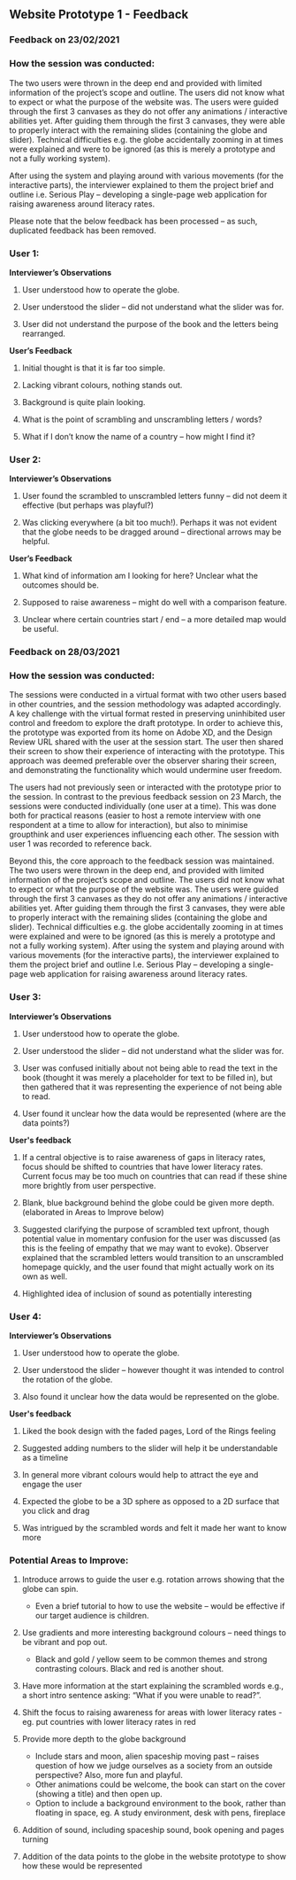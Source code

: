 ## Website Prototype 1 - Feedback

### Feedback on 23/02/2021

### How the session was conducted:

The two users were thrown in the deep end and provided with limited information of the project’s scope and outline. The users did not know what to expect or what the purpose of the website was. The users were guided through the first 3 canvases as they do not offer any animations / interactive abilities yet. After guiding them through the first 3 canvases, they were able to properly interact with the remaining slides (containing the globe and slider). Technical difficulties e.g. the globe accidentally zooming in at times were explained and were to be ignored (as this is merely a prototype and not a fully working system). 

After using the system and playing around with various movements (for the interactive parts), the interviewer explained to them the project brief and outline i.e. Serious Play – developing a single-page web application for raising awareness around literacy rates. 

Please note that the below feedback has been processed – as such, duplicated feedback has been removed. 

### User 1: 
**Interviewer’s Observations**

1. User understood how to operate the globe.	

2. User understood the slider – did not understand what the slider was for.

3. User did not understand the purpose of the book and the letters being rearranged.

**User’s Feedback**

1. Initial thought is that it is far too simple. 

2. Lacking vibrant colours, nothing stands out. 

3. Background is quite plain looking. 

4. What is the point of scrambling and unscrambling letters / words? 

5. What if I don’t know the name of a country – how might I find it? 

### User 2: 
**Interviewer’s Observations**

1. User found the scrambled to unscrambled letters funny – did not deem it effective (but perhaps was playful?)

2. Was clicking everywhere (a bit too much!). Perhaps it was not evident that the globe needs to be dragged around – directional arrows may be helpful. 
  
**User’s Feedback**

1. What kind of information am I looking for here? Unclear what the outcomes should be.

2. Supposed to raise awareness – might do well with a comparison feature.

3. Unclear where certain countries start / end – a more detailed map would be useful. 

### Feedback on 28/03/2021

### How the session was conducted:

The sessions were conducted in a virtual format with two other users based in other countries, and the session methodology was adapted accordingly. A key challenge with the virtual format rested in preserving uninhibited user control and freedom to explore the draft prototype. In order to achieve this, the prototype was exported from its home on Adobe XD, and the Design Review URL shared with the user at the session start. The user then shared their screen to show their experience of interacting with the prototype. This approach was deemed preferable over the observer sharing their screen, and demonstrating the functionality which would undermine user freedom.

The users had not previously seen or interacted with the prototype prior to the session. In contrast to the previous feedback session on 23 March, the sessions were conducted individually (one user at a time). This was done both for practical reasons (easier to host a remote interview with one respondent at a time to allow for interaction), but also to minimise groupthink and user experiences influencing each other. The session with user 1 was recorded to reference back.

Beyond this, the core approach to the feedback session was maintained. The two users were thrown in the deep end, and provided with limited information of the project’s scope and outline. The users did not know what to expect or what the purpose of the website was. The users were guided through the first 3 canvases as they do not offer any animations / interactive abilities yet. After guiding them through the first 3 canvases, they were able to properly interact with the remaining slides (containing the globe and slider). Technical difficulties e.g. the globe accidentally zooming in at times were explained and were to be ignored (as this is merely a prototype and not a fully working system). 
After using the system and playing around with various movements (for the interactive parts), the interviewer explained to them the project brief and outline I.e. Serious Play – developing a single-page web application for raising awareness around literacy rates. 

### User 3:
**Interviewer’s Observations**

1. User understood how to operate the globe.

2. User understood the slider – did not understand what the slider was for.

3. User was confused initially about not being able to read the text in the book (thought it was merely a placeholder for text to be filled in), but then gathered that it was representing the experience of not being able to read.

4. User found it unclear how the data would be represented (where are the data points?)

**User's feedback**

1. If a central objective is to raise awareness of gaps in literacy rates, focus should be shifted to countries that have lower literacy rates. Current focus may be too much on countries that can read if these shine more brightly from user perspective.

2. Blank, blue background behind the globe could be given more depth. (elaborated in Areas to Improve below)

3. Suggested clarifying the purpose of scrambled text upfront, though potential value in momentary confusion for the user was discussed (as this is the feeling of empathy that we may want to evoke). Observer explained that the scrambled letters would transition to an unscrambled homepage quickly, and the user found that might actually work on its own as well.

4. Highlighted idea of inclusion of sound as potentially interesting

### User 4:
**Interviewer’s Observations**

1. User understood how to operate the globe.

2. User understood the slider – however thought it was intended to control the rotation of the globe.

3. Also found it unclear how the data would be represented on the globe.

**User's feedback**

1. Liked the book design with the faded pages, Lord of the Rings feeling

2. Suggested adding numbers to the slider will help it be understandable as a timeline

3. In general more vibrant colours would help to attract the eye and engage the user

4. Expected the globe to be a 3D sphere as opposed to a 2D surface that you click and drag

5. Was intrigued by the scrambled words and felt it made her want to know more

### Potential Areas to Improve:
1.	Introduce arrows to guide the user e.g. rotation arrows showing that the globe can spin. 

    - Even a brief tutorial to how to use the website – would be effective if our target audience is children. 

2.	Use gradients and more interesting background colours – need things to be vibrant and pop out. 

    - Black and gold / yellow seem to be common themes and strong contrasting colours. Black and red is another shout. 

3.	Have more information at the start explaining the scrambled words e.g., a short intro sentence asking: “What if you were unable to read?”.

4.	Shift the focus to raising awareness for areas with lower literacy rates - eg. put countries with lower literacy rates in red

5.	Provide more depth to the globe background

    - Include stars and moon, alien spaceship moving past – raises question of how we judge ourselves as a society from an outside perspective? Also, more fun and playful.
    - Other animations could be welcome, the book can start on the cover (showing a title) and then open up.
    - Option to include a background environment to the book, rather than floating in space, eg. A study environment, desk with pens, fireplace

6.	Addition of sound, including spaceship sound, book opening and pages turning

7.	Addition of the data points to the globe in the website prototype to show how these would be represented

